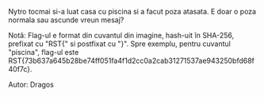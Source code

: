 Nytro tocmai si-a luat casa cu piscina si a facut poza atasata. E doar o poza normala sau ascunde vreun mesaj?

Notă: Flag-ul e format din cuvantul din imagine, hash-uit în SHA-256, prefixat cu "RST{" si postfixat cu "}". Spre exemplu, pentru cuvantul "piscina", flag-ul este RST{73b637a645b28be74ff051fa4f1d2cc0a2cab31271537ae943250bfd68f40f7c}.

Autor: Dragos